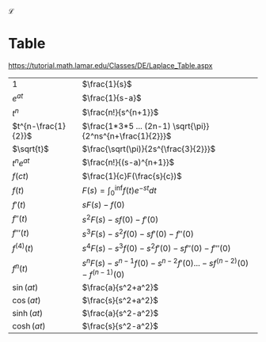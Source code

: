 
$\mathcal{L}$



# Table

https://tutorial.math.lamar.edu/Classes/DE/Laplace_Table.aspx

|                     |                                                                  |
| ------------------- | ---------------------------------------------------------------- |
| $1$                 | $\frac{1}{s}$                                                    |
| $e^{at}$            | $\frac{1}{s-a}$                                                  |
| $t^n$               | $\frac{n!}{s^{n+1}}$                                             |
| $t^{n-\frac{1}{2}}$ | $\frac{1*3*5 ... (2n-1) \sqrt{\pi}}{2^ns^{n+\frac{1}{2}}}$       |
| $\sqrt{t}$          | $\frac{\sqrt(\pi)}{2s^{\frac{3}{2}}}$                            |
| $t^ne^{at}$         | $\frac{n!}{(s-a)^{n+1}}$                                         |
| $f(ct)$             | $\frac{1}{c}F(\frac{s}{c})$                                      |
| $f(t)$              | $F(s)=\int_0^\inf f(t)e^{-st}dt$                                 |
| $f'(t)$             | $sF(s)-f(0)$                                                     |
| $f''(t)$            | $s^2F(s)-sf(0)-f'(0)$                                            |
| $f'''(t)$           | $s^3F(s)-s^2f(0)-sf'(0)-f''(0)$                                  |
| $f^{(4)}(t)$        | $s^4F(s)-s^3f(0)-s^2f'(0)-sf''(0)-f'''(0)$                       |
| $f^{n}(t)$          | $s^nF(s)-s^{n-1}f(0)-s^{n-2}f'(0)...-sf^{(n-2)}(0)-f^{(n-1)}(0)$ |
| $\sin(at)$          | $\frac{a}{s^2+a^2}$                                              |
| $\cos(at)$          | $\frac{s}{s^2+a^2}$                                              |
| $\sinh(at)$         | $\frac{a}{s^2-a^2}$                                              |
| $\cosh(at)$         | $\frac{s}{s^2-a^2}$                                              |
